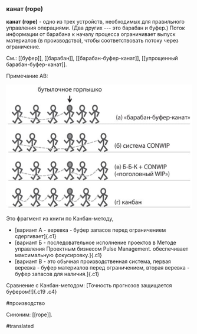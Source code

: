 ### канат (rope)

**канат (rope)** - одно из трех устройств, необходимых для правильного управления операциями. (Два других --- это барабан и буфер.) Поток информации от барабана к началу процесса ограничивает выпуск материалов (в производство), чтобы соответствовать потоку через ограничение.

См.: [[буфер]], [[барабан]], [[барабан-буфер-канат]], [[упрощенный барабан-буфер-канат]].

Примечание АВ:

![](images/image126.png)

Это фрагмент из книги по Канбан-методу,

-   [вариант А - веревка - буфер запасов перед ограничением сдергивает]{.c1}
-   [вариант Б - последовательное исполнение проектов в Методе управления Проектным бизнесом Pulse Management. обеспечивает максимальную фокусировку.]{.c1}
-   [вариант В - это обычная производственная система, первая веревка - буфер материалов перед ограничением, вторая веревка - буфер запасов для наличия.]{.c1}

Сравнение с Канбан-методом: [Точность прогнозов защищается буфером!!]{.c19 .c4}

#производство

Синоним: [[rope]].

#translated
